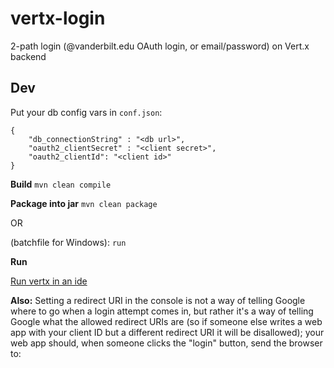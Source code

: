 # vertx-login

2-path login (@vanderbilt.edu OAuth login, or email/password) on Vert.x backend

## Dev

Put your db config vars in `conf.json`:
```
{
    "db_connectionString" : "<db url>",
    "oauth2_clientSecret" : "<client secret>",
    "oauth2_clientId": "<client id>"
}
```

**Build**
`mvn clean compile`

**Package into jar**
`mvn clean package`

OR

(batchfile for Windows): `run`

**Run**

[Run vertx in an ide](https://stackoverflow.com/questions/24277301/run-vertx-in-an-ide)


**Also:**
Setting a redirect URI in the console is not a way of telling Google where to go when a login attempt comes in, but rather it's a way of telling Google what the allowed redirect URIs are (so if someone else writes a web app with your client ID but a different redirect URI it will be disallowed); your web app should, when someone clicks the "login" button, send the browser to: